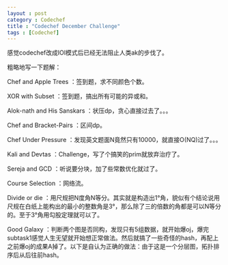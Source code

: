 ```yaml
---
layout : post
category : Codechef
title : "Codechef December Challenge"
tags : [Codechef]
---
```

感觉codechef改成IOI模式后已经无法阻止人类ak的步伐了。


粗略地写一下题解：

Chef and Apple Trees ：签到题，求不同颜色个数。

XOR with Subset ：签到题，搞出所有可能的异或和。

Alok-nath and His Sanskars ：状压dp，贪心直接过去了。。。

Chef and Bracket-Pairs ：区间dp。

Chef Under Pressure ：发现英文题面N竟然只有10000，就直接O(NQ)过了。。。

Kali and Devtas ：Challenge，写了个搞笑的prim就放弃治疗了。

Sereja and GCD ：听说要分块，加了些常数优化就过了。

Course Selection ：网络流。

Divide or die ：用尺规把N度角N等分。其实就是构造出1°角，貌似有个结论说用尺规在白纸上能构出的最小的整数角是3°，那么除了三的倍数的角都是可以N等分的。至于3°角用勾股定理就可以了。

Good Galaxy ：判断两个图是否同构，发现只有5组数据，就开始爆oj，爆完subtask1感觉人生无望就开始想正常做法。然后就搞了一些奇怪的hash，再配上之前爆oj的成果A掉了。以下是自认为正确的做法：由于这是一个分层图，拓扑排序后从后往前hash。
